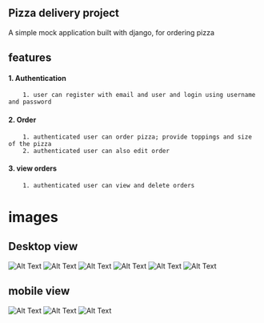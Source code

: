 ##  Pizza delivery project
A simple mock  application built with django, for ordering pizza 
## features
#### 1. Authentication
        1. user can register with email and user and login using username and password
#### 2. Order
        1. authenticated user can order pizza; provide toppings and size of the pizza
        2. authenticated user can also edit order
#### 3. view orders
        1. authenticated user can view and delete orders 

# images 
## Desktop view
![Alt Text](thumbnails/1.png)
![Alt Text](thumbnails/2.png)
![Alt Text](thumbnails/3.png)
![Alt Text](thumbnails/4.png)
![Alt Text](thumbnails/5.png)
![Alt Text](thumbnails/6.png)
## mobile view
![Alt Text](thumbnails/7.png)
![Alt Text](thumbnails/8.png)
![Alt Text](thumbnails/9.png)
